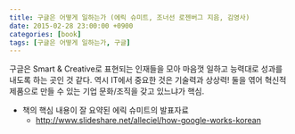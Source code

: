```yaml
---
title: 구글은 어떻게 일하는가 (에릭 슈미트, 조너선 로젠버그 지음, 김영사)
date: 2015-02-28 23:00:00 +0900
categories: [book]
tags: [구글은 어떻게 일하는가, 구글]
---
```

구글은 Smart & Creative로 표현되는 인재들을 모아 마음껏 일하고 능력대로 성과를 내도록 하는 곳인 것 같다. 역시 IT에서 중요한 것은 기술력과 상상력! 둘을 엮어 혁신적 제품으로 만들 수 있는 기업 문화/조직을 갖고 있느냐가 핵심.

* 책의 핵심 내용이 잘 요약된 에릭 슈미트의 발표자료 
  * <http://www.slideshare.net/alleciel/how-google-works-korean>
